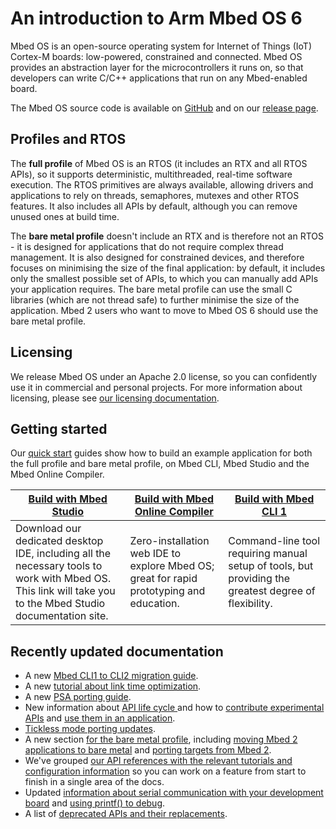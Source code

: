 # An introduction to Arm Mbed OS 6

Mbed OS is an open-source operating system for Internet of Things (IoT) Cortex-M boards: low-powered, constrained and connected. Mbed OS provides an abstraction layer for the microcontrollers it runs on, so that developers can write C/C++ applications that run on any Mbed-enabled board.

The Mbed OS source code is available on [GitHub](https://github.com/ARMmbed/mbed-os) and on our [release page](https://os.mbed.com/releases/).

## Profiles and RTOS

The **full profile** of Mbed OS is an RTOS (it includes an RTX and all RTOS APIs), so it supports deterministic, multithreaded, real-time software execution. The RTOS primitives are always available, allowing drivers and applications to rely on threads, semaphores, mutexes and other RTOS features. It also includes all APIs by default, although you can remove unused ones at build time.

The **bare metal profile** doesn't include an RTX and is therefore not an RTOS - it is designed for applications that do not require complex thread management. It is also designed for constrained devices, and therefore focuses on minimising the size of the final application: by default, it includes only the smallest possible set of APIs, to which you can manually add APIs your application requires. The bare metal profile can use the small C libraries (which are not thread safe) to further minimise the size of the application. Mbed 2 users who want to move to Mbed OS 6 should use the bare metal profile.

## Licensing

We release Mbed OS under an Apache 2.0 license, so you can confidently use it in commercial and personal projects. For more information about licensing, please see [our licensing documentation](../contributing/license.html).

## Getting started

Our [quick start](../quick-start/index.html) guides show how to build an example application for both the full profile and bare metal profile, on Mbed CLI, Mbed Studio and the Mbed Online Compiler.

| [Build with Mbed Studio](https://os.mbed.com/docs/mbed-studio/current/getting-started/index.html) | [Build with Mbed Online Compiler](../quick-start/build-with-the-online-compiler.html) |  [Build with Mbed CLI 1](../quick-start/build-with-mbed-cli.html) |
| --- | --- | --- |
| Download our dedicated desktop IDE, including all the necessary tools to work with Mbed OS. <br>This link will take you to the Mbed Studio documentation site. | Zero-installation web IDE to explore Mbed OS; great for rapid prototyping and education. | Command-line tool requiring manual setup of tools, but providing the greatest degree of flexibility. |

## Recently updated documentation

- A new [Mbed CLI1 to CLI2 migration guide](../build-tools/migration-guide.html).
- A new [tutorial about link time optimization](../apis/link-time-optimization.html).
- A new [PSA porting guide](../porting/porting-security.html).
- New information about [API life cycle ](../introduction/versions-and-releases.html#the-api-life-cycle) and how to [contribute experimental APIs](../contributing/software-design.html#experimental-apis) and [use them in an application](../program-setup/build-rules.html#label-directories).
- [Tickless mode porting updates](../porting/tickless-mode.html).
- A new section [for the bare metal profile](../bare-metal/index.html), including [moving Mbed 2 applications to bare metal](../bare-metal/using-the-bare-metal-profile.html) and [porting targets from Mbed 2](../bare-metal/porting-a-target-from-mbed-os-2-to-mbed-os-6-bare-metal.html).
- We've grouped [our API references with the relevant tutorials and configuration information](../apis/index.html) so you can work on a feature from start to finish in a single area of the docs.
- Updated [information about serial communication with your development board](../program-setup/serial-communication.html) and [using printf() to debug](../debug-test/debugging-using-printf-statements.html).
- A list of [deprecated APIs and their replacements](../apis/index.html#deprecated-apis).
